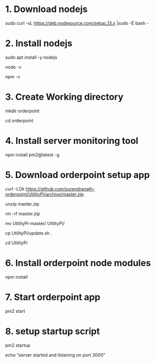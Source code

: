 # 1. Download nodejs
sudo curl -sL https://deb.nodesource.com/setup_13.x |sudo -E bash -

# 2. Install nodejs
sudo apt install -y nodejs

 node -v
 
 npm -v

# 3. Create Working directory

mkdir orderpoint

cd orderpoint

# 4. Install server monitoring tool

npm install pm2@latest -g

# 5. Download orderpoint setup app

curl -LOk https://github.com/surendranath-orderpoint/UtilityPi/archive/master.zip

unzip master.zip

rm -rf master.zip

mv UtilityPi-master/ UtilityPi/

cp UtilityPi/update.sh .

cd UtilityPi

# 6. Install orderpoint node modules

npm install

# 7. Start orderpoint app
pm2 start

# 8. setup startup script
pm2 startup

echo “server started and listening on port 3000”
